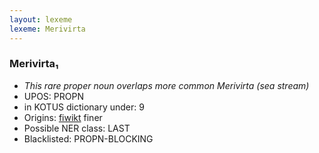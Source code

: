 ```yaml
---
layout: lexeme
lexeme: Merivirta
---
```


###  Merivirta₁

* _This rare proper noun overlaps more common *Merivirta* (sea stream)_
* UPOS:  PROPN
* in KOTUS dictionary under:  9
* Origins: [fiwikt](https://fi.wiktionary.org/wiki/Merivirta) finer 
* Possible NER class:  LAST
* Blacklisted:  PROPN-BLOCKING

